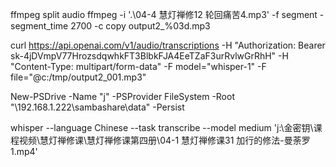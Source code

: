 
ffmpeg split audio
  ffmpeg -i  '.\04-4 慧灯禅修12 轮回痛苦4.mp3' -f segment -segment_time 2700 -c copy output2_%03d.mp3


  curl https://api.openai.com/v1/audio/transcriptions   -H "Authorization: Bearer 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"   -H "Content-Type: multipart/form-data"   -F model="whisper-1"   -F file="@c:/tmp/output2_001.mp3"

New-PSDrive -Name "j" -PSProvider FileSystem -Root "\\192.168.1.222\sambashare\data" -Persist

  whisper --language Chinese --task transcribe --model medium 'j:\金密钥\课程视频\慧灯禅修课\慧灯禅修课第四册\04-1 慧灯禅修课31 加行的修法-曼荼罗1.mp4'